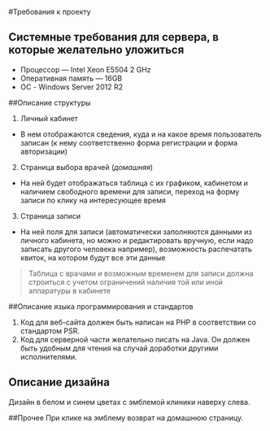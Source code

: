 #Требования к проекту

## Системные требования для сервера, в которые желательно уложиться
  * Процессор — Intel Xeon E5504 2 GHz  
  * Оперативная память — 16GB  
  * ОС - Windows Server 2012 R2  
  
##Описание структуры
1. Личный кабинет
  * В нем отображаются сведения, куда и на какое время пользователь записан (к нему соответственно форма регистрации и форма авторизации)
2. Страница выбора врачей (*домашняя*)
  * На ней будет отображаться таблица с их графиком, кабинетом и наличием свободного времени для записи, переход на форму записи по клику на интересующее время
3. Страница записи
  * На ней поля для записи (автоматически заполняются данными из личного кабинета, но можно и редактировать вручную, если надо записать другого человека например), возможность распечатать квиток, на котором будут все эти данные  
  
> Таблица с врачами и возможным временем для записи должна строиться с учетом ограничений наличия той или иной аппаратуры в кабинете
  
##Описание языка программирования и стандартов
  1. Код для веб-сайта должен быть написан на PHP в соответствии со стандартом PSR.
  2. Код для серверной части желательно писать на Java. Он должен быть удобным для чтения на случай доработки другими исполнителями.
  
## Описание дизайна
  Дизайн в белом и синем цветах с эмблемой клиники наверху слева.
  
##Прочее
  При клике на эмблему возврат на домашнюю страницу.
